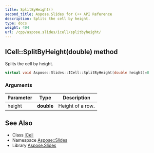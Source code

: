 ```yaml
---
title: SplitByHeight()
second_title: Aspose.Slides for C++ API Reference
description: Splits the cell by height.
type: docs
weight: 404
url: /cpp/aspose.slides/icell/splitbyheight/
---
```

## ICell::SplitByHeight(double) method


Splits the cell by height.

```cpp
virtual void Aspose::Slides::ICell::SplitByHeight(double height)=0
```


### Arguments

| Parameter | Type | Description |
| --- | --- | --- |
| height | **double** | Height of a row. |

## See Also

* Class [ICell](./)
* Namespace [Aspose::Slides](../)
* Library [Aspose.Slides](../../)